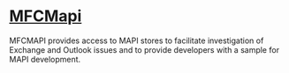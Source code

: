 ﻿# [MFCMapi](https://chocolatey.org/packages/mfcmapi)

MFCMAPI provides access to MAPI stores to facilitate investigation of Exchange and Outlook issues and to provide developers with a sample for MAPI development.
